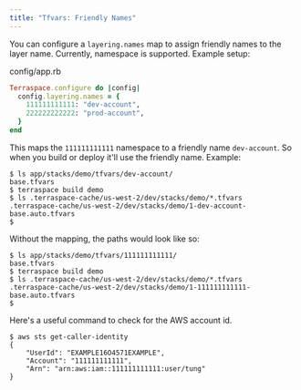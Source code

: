 ```yaml
---
title: "Tfvars: Friendly Names"
---
```


You can configure a `layering.names` map to assign friendly names to the layer name.  Currently, namespace is supported. Example setup:

config/app.rb

```ruby
Terraspace.configure do |config|
  config.layering.names = {
    111111111111: "dev-account",
    222222222222: "prod-account",
  }
end
```

This maps the `111111111111` namespace to a friendly  name `dev-account`. So when you build or deploy it'll use the friendly name. Example:

    $ ls app/stacks/demo/tfvars/dev-account/
    base.tfvars
    $ terraspace build demo
    $ ls .terraspace-cache/us-west-2/dev/stacks/demo/*.tfvars
    .terraspace-cache/us-west-2/dev/stacks/demo/1-dev-account-base.auto.tfvars
    $

Without the mapping, the paths would look like so:

    $ ls app/stacks/demo/tfvars/111111111111/
    base.tfvars
    $ terraspace build demo
    $ ls .terraspace-cache/us-west-2/dev/stacks/demo/*.tfvars
    .terraspace-cache/us-west-2/dev/stacks/demo/1-111111111111-base.auto.tfvars
    $



Here's a useful command to check for the AWS account id.

    $ aws sts get-caller-identity
    {
        "UserId": "EXAMPLE16O4571EXAMPLE",
        "Account": "111111111111",
        "Arn": "arn:aws:iam::111111111111:user/tung"
    }
